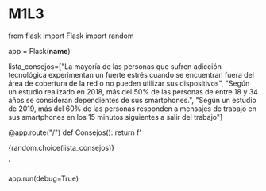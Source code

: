 # M1L3
from flask import Flask 
import random

app = Flask(__name__)

lista_consejos=["La mayoría de las personas que sufren adicción tecnológica experimentan un fuerte estrés cuando se encuentran fuera del área de cobertura de la red o no pueden utilizar sus dispositivos",
                "Según un estudio realizado en 2018, más del 50% de las personas de entre 18 y 34 años se consideran dependientes de sus smartphones.",
                "Según un estudio de 2019, más del 60% de las personas responden a mensajes de trabajo en sus smartphones en los 15 minutos siguientes a salir del trabajo"]

@app.route("/")
def Consejos():
    return f'<p>{random.choice(lista_consejos)}</p>'

app.run(debug=True)
